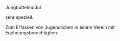 Jungbüttelmodul

sehr speziell.

Zum Erfassen von Jugendlichen in einem Verein mit Erziheungsberechtigtem.
